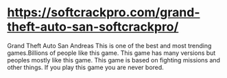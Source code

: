 # https://softcrackpro.com/grand-theft-auto-san-softcrackpro/
Grand Theft Auto San Andreas This is one of the best and most trending games.Billions of people like this game. This game has many versions but peoples mostly like this game. This game is based on fighting missions and other things. If you play this game you are never bored. 
